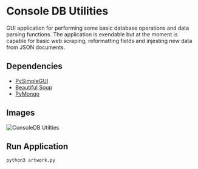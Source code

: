 # Console DB Utilities
GUI application for performing some basic database operations and data parsing functions. The application is exendable but at the moment is capable for basic web scraping, reformatting fields and injesting new data from JSON documents.

## Dependencies

- [PySimpleGUI](https://pysimplegui.readthedocs.io/)
- [Beautiful Soup](https://www.crummy.com/software/BeautifulSoup/bs4/doc/)
- [PyMongo](https://pymongo.readthedocs.io/)

## Images

![ConsoleDB Utilties](https://i.imgur.com/O0Z4pGS.png "Console DB Utilities")

## Run Application

```sh
python3 artwork.py
```

